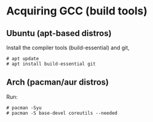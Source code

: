 # Acquiring GCC (build tools)

## Ubuntu (apt-based distros)

Install the compiler tools (build-essential) and git, 
```console
# apt update
# apt install build-essential git
```

## Arch (pacman/aur distros)

Run:
```console
# pacman -Syu
# pacman -S base-devel coreutils --needed
```

